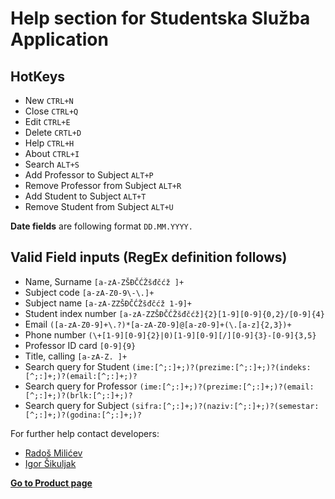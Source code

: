 # Help section for Studentska Služba Application


## HotKeys

- New `CTRL+N`
- Close `CTRL+Q`
- Edit `CTRL+E`
- Delete `CRTL+D`
- Help `CTRL+H`
- About `CTRL+I`
- Search `ALT+S`
- Add Professor to Subject `ALT+P`
- Remove Professor from Subject `ALT+R`
- Add Student to Subject `ALT+T`
- Remove Student from Subject `ALT+U`


**Date fields** are following format `DD.MM.YYYY.`


## Valid Field inputs (RegEx definition follows)

- Name, Surname `[a-zA-ZŠĐČĆŽšđčćž ]+`
- Subject code `[a-zA-Z0-9\-\.]+`
- Subject name `[a-zA-ZZŠĐČĆŽšđčćž 1-9]+`
- Student index number `[a-zA-ZZŠĐČĆŽšđčćž]{2}[1-9][0-9]{0,2}/[0-9]{4}`
- Email `([a-zA-Z0-9]+\.?)*[a-zA-Z0-9]@[a-z0-9]+(\.[a-z]{2,3})+`
- Phone number `(\+[1-9][0-9]{2}|0)[1-9][0-9][/][0-9]{3}-[0-9]{3,5}`
- Professor ID card `[0-9]{9}`
- Title, calling `[a-zA-Z. ]+`
- Search query for Student `(ime:[^;:]+;)?(prezime:[^;:]+;)?(indeks:[^;:]+;)?(email:[^;:]+;)?`
- Search query for Professor `(ime:[^;:]+;)?(prezime:[^;:]+;)?(email:[^;:]+;)?(brlk:[^;:]+;)?`
- Search query for Subject `(sifra:[^;:]+;)?(naziv:[^;:]+;)?(semestar:[^;:]+;)?(godina:[^;:]+;)?`




For further help contact developers:
- [Radoš Milićev](mailto:rados280698@yahoo.com)
- [Igor Šikuljak](mailto:igorsikuljak@uns.ac.rs)


[**Go to Product page**](https://fmasterofu.github.io/OISISI_Java/)

